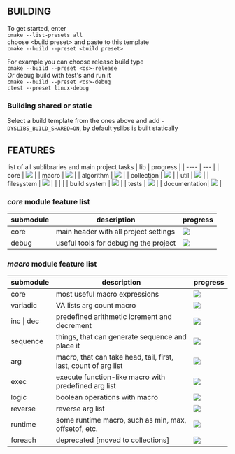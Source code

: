 ## BUILDING

To get started, enter\
`cmake --list-presets all`\
choose \<build preset\> and paste to this template\
`cmake --build --preset <build preset>`

For example you can choose release build type\
`cmake --build --preset <os>-release`\
Or debug build with test's and run it\
`cmake --build --preset <os>-debug`\
`ctest --preset linux-debug`

### Building shared or static
Select a build template from the ones above and add `-DYSLIBS_BUILD_SHARED=ON`, by default yslibs is built statically

## FEATURES
list of all sublibraries and main project tasks
| lib | progress |
| ---- | --- |
| core | ![](https://geps.dev/progress/20?dangerColor=800000&warningColor=ff9900&successColor=006600) |
| macro | ![](https://geps.dev/progress/90?dangerColor=800000&warningColor=ff9900&successColor=006600) |
| algorithm | ![](https://geps.dev/progress/100?dangerColor=800000&warningColor=ff9900&successColor=006600) |
| collection | ![](https://geps.dev/progress/35?dangerColor=800000&warningColor=ff9900&successColor=006600) |
| util | ![](https://geps.dev/progress/70?dangerColor=800000&warningColor=ff9900&successColor=006600) |
| filesystem | ![](https://geps.dev/progress/0?dangerColor=800000&warningColor=ff9900&successColor=006600) |
| | |
| build system | ![](https://geps.dev/progress/100?dangerColor=800000&warningColor=ff9900&successColor=006600) |
| tests | ![](https://geps.dev/progress/20?dangerColor=800000&warningColor=ff9900&successColor=006600) |
| documentation| ![](https://geps.dev/progress/70?dangerColor=800000&warningColor=ff9900&successColor=006600) |

### ***core*** module feature list
| submodule | description | progress |
| --- | --- | --- |
| core | main header with all project settings | ![](https://geps.dev/progress/40?dangerColor=800000&warningColor=ff9900&successColor=006600) |
| debug | useful tools for debuging the project | ![](https://geps.dev/progress/50?dangerColor=800000&warningColor=ff9900&successColor=006600) |

### ***macro*** module feature list
| submodule | description | progress |
| --- | --- | --- |
| core | most useful macro expressions | ![](https://geps.dev/progress/90?dangerColor=800000&warningColor=ff9900&successColor=006600) |
| variadic | VA lists arg count macro | ![](https://geps.dev/progress/100?dangerColor=800000&warningColor=ff9900&successColor=006600) |
| inc \| dec | predefined arithmetic icrement and decrement | ![](https://geps.dev/progress/100?dangerColor=800000&warningColor=ff9900&successColor=006600) |
| sequence | things, that can generate sequence and place it | ![](https://geps.dev/progress/100?dangerColor=800000&warningColor=ff9900&successColor=006600) |
| arg | macro, that can take head, tail, first, last, count of arg list | ![](https://geps.dev/progress/100?dangerColor=800000&warningColor=ff9900&successColor=006600) |
| exec | execute function-like macro with predefined arg list | ![](https://geps.dev/progress/100?dangerColor=800000&warningColor=ff9900&successColor=006600) |
| logic | boolean operations with macro | ![](https://geps.dev/progress/100?dangerColor=800000&warningColor=ff9900&successColor=006600) |
| reverse | reverse arg list | ![](https://geps.dev/progress/100?dangerColor=800000&warningColor=ff9900&successColor=006600) |
| runtime | some runtime macro, such as min, max, offsetof, etc. | ![](https://geps.dev/progress/90?dangerColor=800000&warningColor=ff9900&successColor=006600) |
| foreach | deprecated [moved to collections] | ![](https://geps.dev/progress/0?dangerColor=800000&warningColor=ff9900&successColor=006600) |
